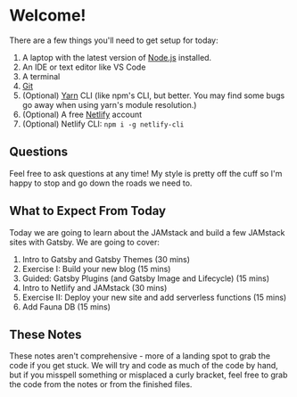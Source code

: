 # Welcome!

There are a few things you'll need to get setup for today:

1. A laptop with the latest version of [Node.js](https://nodejs.org) installed.
1. An IDE or text editor like VS Code
1. A terminal
1. [Git](https://git-scm.com/downloads)
1. (Optional) [Yarn](https://yarnpkg.com/en/) CLI (like npm's CLI, but better. You may find some bugs go away when using yarn's module resolution.)
1. (Optional) A free [Netlify](https://www.netlify.com/) account
1. (Optional) Netlify CLI: `npm i -g netlify-cli`

## Questions

Feel free to ask questions at any time! My style is pretty off the cuff so I'm happy to stop and go down the roads we need to.

## What to Expect From Today

Today we are going to learn about the JAMstack and build a few JAMstack sites with Gatsby. We are going to cover:

1. Intro to Gatsby and Gatsby Themes (30 mins)
1. Exercise I: Build your new blog (15 mins)
1. Guided: Gatsby Plugins (and Gatsby Image and Lifecycle) (15 mins)
1. Intro to Netlify and JAMstack (30 mins)
1. Exercise II: Deploy your new site and add serverless functions (15 mins)
1. Add Fauna DB (15 mins)

## These Notes

These notes aren't comprehensive - more of a landing spot to grab the code if you get stuck. We will try and code as much of the code by hand, but if you misspell something or misplaced a curly bracket, feel free to grab the code from the notes or from the finished files.
